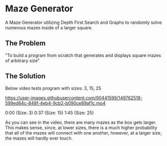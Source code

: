 # Maze Generator
A Maze Generator utilizing Depth First Search and Graphs to randomly solve numerous mazes inside of a larger square.

## The Problem
"To build a program from scratch that generates and displays square mazes of arbitrary size"

## The Solution


Below video tests program with sizes: 3, 15, 25

https://user-images.githubusercontent.com/90441599/149762518-599ed64c-848f-4eb4-9cb2-b090ce89af1c.mp4

0:00 (Size: 3)
0:37 (Size: 15)
1:45 (Size: 25)

As you can see in the video, there are many mazes as the box gets larger. This makes sense, since, at lower sizes, there is a much higher probability that all of the mazes will connect with one another, however, at a larger size, the mazes will hardly ever touch.
